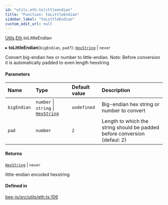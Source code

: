 ```yaml
---
id: "utils.eth.tolittleendian"
title: "Function: toLittleEndian"
sidebar_label: "toLittleEndian"
custom_edit_url: null
---
```


[Utils](../modules/utils.md).[Eth](../modules/utils.eth.md).toLittleEndian

▸ **toLittleEndian**(`bigEndian`, `pad?`): [`HexString`](../types/utils.hex.hexstring.md) \| `never`

Convert big-endian hex or number to little-endian.
Note: Before conversion it is automatically padded to even length hexstring

#### Parameters

| Name | Type | Default value | Description |
| :------ | :------ | :------ | :------ |
| `bigEndian` | `number` \| `string` \| [`HexString`](../types/utils.hex.hexstring.md) | `undefined` | Big-endian hex string or number to convert |
| `pad` | `number` | `2` | Length to which the string should be padded before conversion (defaul: 2) |

#### Returns

[`HexString`](../types/utils.hex.hexstring.md) \| `never`

little-endian encoded hexstring

#### Defined in

[bee-js/src/utils/eth.ts:106](https://github.com/ethersphere/bee-js/blob/6f227e1/src/utils/eth.ts#L106)

